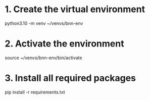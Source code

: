 # 1. Create the virtual environment
python3.10 -m venv ~/venvs/bnn-env

# 2. Activate the environment
source ~/venvs/bnn-env/bin/activate

# 3. Install all required packages
pip install -r requirements.txt